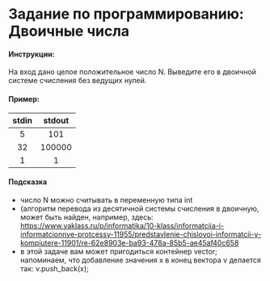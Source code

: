# Задание по программированию: Двоичные числа

#### Инструкции:
На вход дано целое положительное число N. Выведите его в двоичной системе счисления без ведущих нулей.

#### Пример:
|stdin |stdout |
|:----:|:-----:|
| 5 | 101 |
| 32  | 100000 |
| 1  | 1 |

#### Подсказка
* число N можно считывать в переменную типа int
* (алгоритм перевода из десятичной системы счисления в двоичную, может быть найден, например, здесь: https://www.yaklass.ru/p/informatika/10-klass/informatciia-i-informatcionnye-protcessy-11955/predstavlenie-chislovoi-informatcii-v-kompiutere-11901/re-62e8903e-ba93-478a-85b5-ae45af40c658
* в этой задаче вам может пригодиться контейнер vector; напоминаем, что добавление значения x в конец вектора v делается так: v.push_back(x);